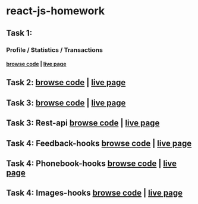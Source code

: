 # react-js-homework
## Task 1: 
### Profile / Statistics / Transactions
#### [browse code](https://github.com/KAVASAKKI/react-js-homework/tree/01-components) | [live page](https://components-01-profile.herokuapp.com/)

## Task 2: [browse code](https://github.com/KAVASAKKI/react-js-homework/tree/02-forms-events) | [live page](https://forms-events-02.herokuapp.com/)
## Task 3: [browse code](https://github.com/KAVASAKKI/react-js-homework/tree/03-lifecycle) | [live page](https://lifecycle-03.herokuapp.com/)
## Task 3: Rest-api [browse code](https://github.com/KAVASAKKI/react-js-homework/tree/03-rest-api) | [live page](https://images-03.herokuapp.com/)
## Task 4: Feedback-hooks [browse code](https://github.com/KAVASAKKI/react-js-homework/tree/04-hooks-feedback) | [live page](https://feedback-hooks-04.herokuapp.com/)
## Task 4: Phonebook-hooks [browse code](https://github.com/KAVASAKKI/react-js-homework/tree/04-phonebook-hooks) | [live page](https://phonebook-hooks-04.herokuapp.com/)
## Task 4: Images-hooks [browse code](https://github.com/KAVASAKKI/react-js-homework/tree/04-images-hooks) | [live page](https://images-hooks-04.herokuapp.com/)

